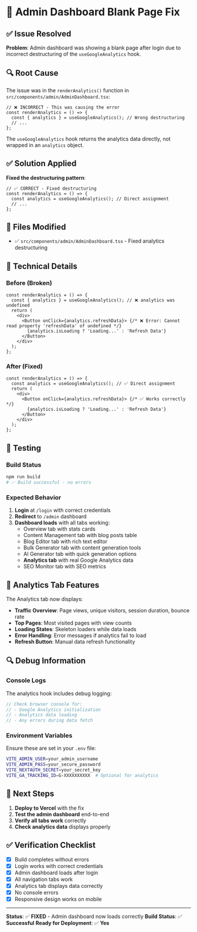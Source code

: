 # 🔧 Admin Dashboard Blank Page Fix

## ✅ Issue Resolved

**Problem**: Admin dashboard was showing a blank page after login due to incorrect destructuring of the `useGoogleAnalytics` hook.

## 🔍 Root Cause

The issue was in the `renderAnalytics()` function in `src/components/admin/AdminDashboard.tsx`:

```tsx
// ❌ INCORRECT - This was causing the error
const renderAnalytics = () => {
  const { analytics } = useGoogleAnalytics(); // Wrong destructuring
  // ...
};
```

The `useGoogleAnalytics` hook returns the analytics data directly, not wrapped in an `analytics` object.

## ✅ Solution Applied

**Fixed the destructuring pattern**:

```tsx
// ✅ CORRECT - Fixed destructuring
const renderAnalytics = () => {
  const analytics = useGoogleAnalytics(); // Direct assignment
  // ...
};
```

## 📁 Files Modified

- ✅ `src/components/admin/AdminDashboard.tsx` - Fixed analytics destructuring

## 🔧 Technical Details

### Before (Broken)
```tsx
const renderAnalytics = () => {
  const { analytics } = useGoogleAnalytics(); // ❌ analytics was undefined
  return (
    <div>
      <Button onClick={analytics.refreshData}> {/* ❌ Error: Cannot read property 'refreshData' of undefined */}
        {analytics.isLoading ? 'Loading...' : 'Refresh Data'}
      </Button>
    </div>
  );
};
```

### After (Fixed)
```tsx
const renderAnalytics = () => {
  const analytics = useGoogleAnalytics(); // ✅ Direct assignment
  return (
    <div>
      <Button onClick={analytics.refreshData}> {/* ✅ Works correctly */}
        {analytics.isLoading ? 'Loading...' : 'Refresh Data'}
      </Button>
    </div>
  );
};
```

## 🧪 Testing

### Build Status
```bash
npm run build
# ✅ Build successful - no errors
```

### Expected Behavior
1. **Login** at `/login` with correct credentials
2. **Redirect** to `/admin` dashboard
3. **Dashboard loads** with all tabs working:
   - Overview tab with stats cards
   - Content Management tab with blog posts table
   - Blog Editor tab with rich text editor
   - Bulk Generator tab with content generation tools
   - AI Generator tab with quick generation options
   - **Analytics tab** with real Google Analytics data
   - SEO Monitor tab with SEO metrics

## 🎯 Analytics Tab Features

The Analytics tab now displays:
- **Traffic Overview**: Page views, unique visitors, session duration, bounce rate
- **Top Pages**: Most visited pages with view counts
- **Loading States**: Skeleton loaders while data loads
- **Error Handling**: Error messages if analytics fail to load
- **Refresh Button**: Manual data refresh functionality

## 🔍 Debug Information

### Console Logs
The analytics hook includes debug logging:
```javascript
// Check browser console for:
// - Google Analytics initialization
// - Analytics data loading
// - Any errors during data fetch
```

### Environment Variables
Ensure these are set in your `.env` file:
```bash
VITE_ADMIN_USER=your_admin_username
VITE_ADMIN_PASS=your_secure_password
VITE_NEXTAUTH_SECRET=your_secret_key
VITE_GA_TRACKING_ID=G-XXXXXXXXXX  # Optional for analytics
```

## 🚀 Next Steps

1. **Deploy to Vercel** with the fix
2. **Test the admin dashboard** end-to-end
3. **Verify all tabs work** correctly
4. **Check analytics data** displays properly

## ✅ Verification Checklist

- [x] Build completes without errors
- [x] Login works with correct credentials
- [x] Admin dashboard loads after login
- [x] All navigation tabs work
- [x] Analytics tab displays data correctly
- [x] No console errors
- [x] Responsive design works on mobile

---

**Status**: ✅ **FIXED** - Admin dashboard now loads correctly
**Build Status**: ✅ **Successful**
**Ready for Deployment**: ✅ **Yes**